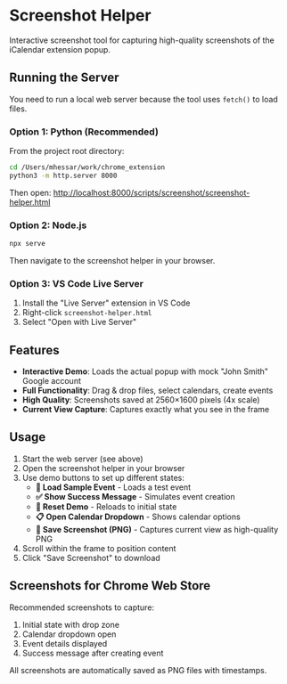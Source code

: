 # Screenshot Helper

Interactive screenshot tool for capturing high-quality screenshots of the iCalendar extension popup.

## Running the Server

You need to run a local web server because the tool uses `fetch()` to load files.

### Option 1: Python (Recommended)

From the project root directory:

```bash
cd /Users/mhessar/work/chrome_extension
python3 -m http.server 8000
```

Then open: <http://localhost:8000/scripts/screenshot/screenshot-helper.html>

### Option 2: Node.js

```bash
npx serve
```

Then navigate to the screenshot helper in your browser.

### Option 3: VS Code Live Server

1. Install the "Live Server" extension in VS Code
2. Right-click `screenshot-helper.html`
3. Select "Open with Live Server"

## Features

- **Interactive Demo**: Loads the actual popup with mock "John Smith" Google account
- **Full Functionality**: Drag & drop files, select calendars, create events
- **High Quality**: Screenshots saved at 2560×1600 pixels (4x scale)
- **Current View Capture**: Captures exactly what you see in the frame

## Usage

1. Start the web server (see above)
2. Open the screenshot helper in your browser
3. Use demo buttons to set up different states:
   - **📅 Load Sample Event** - Loads a test event
   - **✅ Show Success Message** - Simulates event creation
   - **🔄 Reset Demo** - Reloads to initial state
   - **📋 Open Calendar Dropdown** - Shows calendar options
   - **📸 Save Screenshot (PNG)** - Captures current view as high-quality PNG
4. Scroll within the frame to position content
5. Click "Save Screenshot" to download

## Screenshots for Chrome Web Store

Recommended screenshots to capture:

1. Initial state with drop zone
2. Calendar dropdown open
3. Event details displayed
4. Success message after creating event

All screenshots are automatically saved as PNG files with timestamps.
